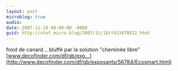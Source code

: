 ```yaml
---
layout: post
microblog: true
audio: 
date: 2007-11-18 00:00:00 -0000
guid: http://xtof.micro.blog/2007/11/18/t423478812.html
---
```

froid de canard... bluffé par la solution "cheminée libre" [www.decofinder.com/df/gb/exp...](http://www.decofinder.com/df/gb/exposants/56784/Ecosmart.html)

